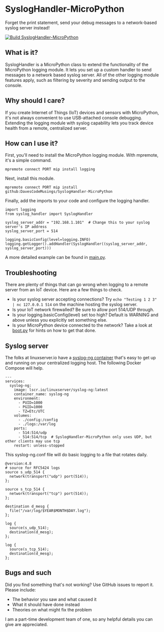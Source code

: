 # SyslogHandler-MicroPython
Forget the print statement, send your debug messages to a network-based syslog server instead!

[![Build SyslogHandler-MicroPython](https://github.com/DavesCodeMusings/SyslogHandler-MicroPython/actions/workflows/build.yml/badge.svg?branch=main)](https://github.com/DavesCodeMusings/SyslogHandler-MicroPython/actions/workflows/build.yml)

## What is it?
SyslogHandler is a MicroPython class to extend the functionality of the MicroPython logging module. It lets you set up a custom handler to send messages to a network based syslog server. All of the other logging module features apply, such as filtering by severity and sending output to the console.

## Why should I care?
If you create Internet of Things (IoT) devices and sensors with MicroPython, it's not always convenient to use USB-attached console debugging. Extending the logging module with syslog capability lets you track device health from a remote, centralized server.

## How can I use it?
First, you'll need to install the MicroPython logging module. With mpremote, it's a simple command.

```
mpremote connect PORT mip install logging
```

Next, install this module.

```
mpremote connect PORT mip install github:DavesCodeMusings/SyslogHandler-MicroPython
```

Finally, add the imports to your code and configure the logging handler.

```
import logging
from syslog_handler import SyslogHandler

syslog_server_addr = "192.168.1.101"  # Change this to your syslog server's IP address
syslog_server_port = 514

logging.basicConfig(level=logging.INFO)
logging.getLogger().addHandler(SyslogHandler((syslog_server_addr, syslog_server_port)))
```

A more detailed example can be found in [main.py](src/main.py).

## Troubleshooting
There are plenty of things that can go wrong when logging to a remote server from an IoT device. Here are a few things to check.

* Is your syslog server accepting connections? Try `echo "Testing 1 2 3" | nc 127.0.0.1 514` on the machine hosting the syslog server.
* Is your IoT network firewalled? Be sure to allow port 514/UDP through.
* Is your logging.basicConfig(level) set too high? Default is WARNING and above unless you explicitly set something else.
* Is your MicroPython device connected to the network? Take a look at [boot.py](src/boot.py) for hints on how to get that done.

## Syslog server
The folks at linuxserver.io have a [syslog-ng container](https://docs.linuxserver.io/images/docker-syslog-ng/) that's easy to get up and running on your centralized logging host. The following Docker Compose will help.

```
---
services:
  syslog-ng:
    image: lscr.io/linuxserver/syslog-ng:latest
    container_name: syslog-ng
    environment:
      - PUID=1000
      - PGID=1000
      - TZ=Etc/UTC
    volumes:
      - ./config:/config
      - ./logs:/var/log
    ports:
      - 514:514/udp
      - 514:514/tcp  # SyslogHandler-MicroPython only uses UDP, but other clients may use tcp
    restart: unless-stopped
```

This syslog-ng.conf file will do basic logging to a file that rotates daily.

```
@version:4.8
# source for RFC5424 logs
source s_udp_514 {
  network(transport("udp") port(514));
};

source s_tcp_514 {
  network(transport("tcp") port(514));
};

destination d_mesg {
  file("/var/log/$YEAR$MONTH$DAY.log");
};

log {
  source(s_udp_514);
  destination(d_mesg);
};

log {
  source(s_tcp_514);
  destination(d_mesg);
};
```

## Bugs and such
Did you find something that's not working? Use GitHub issues to report it. Please include:

* The behavior you saw and what caused it
* What it should have done instead
* Theories on what might fix the problem

I am a part-time development team of one, so any helpful details you can give are appreciated.
